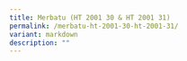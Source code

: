 ```yaml
---
title: Merbatu (HT 2001 30 & HT 2001 31)
permalink: /merbatu-ht-2001-30-ht-2001-31/
variant: markdown
description: ""
---
```

